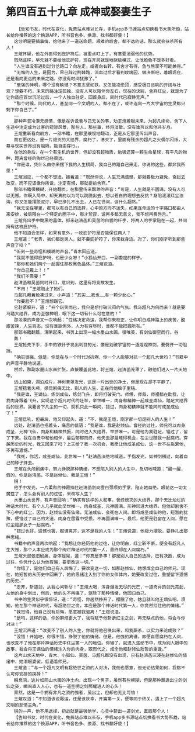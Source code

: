 # 第四百五十九章 成神或娶妻生子
        【告知书友，时代在变化，免费站点难以长存，手机app多书源站点切换看书大势所趋，站长给你推荐的这个换源APP，听书音色多、换源、找书都好使！】
       这分明是要搞事情，给他来了一道送命题，艰难的取舍，都不选的话，那么就会抹杀所有人！
       王煊怀疑，他在外面得到庇护符后，被重点盯上了，有意要消弱他的优势。
       既然这样，早先就不要给他庇护符，现在开局就是地狱级模式，让他脸色不是多好看。
       “人生谁没有遇到过分岔路口？向左走，或者向右转，有舍才有得，鱼与熊掌不可能兼得。”
       “无悔的人生，是因为，早已踩过荆棘路，流血过后才看到玫瑰园，做决断吧，着眼现在，还是看向更远的未来之路，你没有时间犹豫了。”
       “至强的神明，哪个没有缺憾？不意志坚如铁，又怎能凌绝顶，感受极目远眺的开阔与壮观？想要不朽，未来的路注定孤独，没有人可以陪伴你左右。现在的诀别，舍弃红尘，就是为了让你适应百世沉沦过后，一个人独自驻足，回首身后，同时代已寂静无声。”
       “那个时候，同代的人，甚至同一个文明的人，都不在了，或许连同一片大宇宙的生灵都只剩下你自己了。”
       ……
       那种声音冷漠无感情，像是在诉说着与己无关的事，劝王煊着眼未来，为超凡续命，舍下人生途中注定成为过客的短暂风景，那些人，那些事，终将消散，没有谁可以和他共岁月。
       王煊重新看向前方，一部书籍，在那里缓慢地翻动，正是从它那里传出声音。
       而在更远处，是一片熄灭的大结界，腐朽了，溃灭了，里面有残余的超凡之火偶尔闪烁，大幕与现实世界没有阻隔，能自由穿行。。
       在他的身后，在一个有生机的世界，但却没有超物质，勉强还算一颗生命星球，有平凡的物种，距离曾经的绚烂已经很远。
       “你是谁，凭什么由你来摆下我的人生棋局，我自己的路自己来走，你说的这些，都非我所愿！”
       王煊回应，一个都不想选，接着道：“既然你说，人生充满遗憾，那就要极力避免，奋起去改变。而不应该像你所说，注定有憾，那就提前舍弃。”
       那部书籍很模糊，开始翻页，在那里传来飘渺的声音：“可是，人生就是不圆满，没有人可以无憾。你既入局中，却天真的以为可以跳脱出去，想以苍白的理想去反抗？身陷滚滚红尘浊海，你又怎能摆脱泥泞，早已挣扎不出去，人已在世间，谈什么超然。”
       “我无论在哪里，都可以有自己的选择，心中的方向不迷失，如果连命运的十字路口都由人来安排，被局限在一个特定的圈子中，那才荒谬，说再多都无意义，我不想再费唇舌。”
       王煊亮出手中黝黑的晶体，抓来赵清菡和吴茵的白皙的纤手，将两人的手掌贴在一起，共同持有这枚庇护符。
       他不知道会怎样，如果有意外，一枚庇护符是否能保住两人？
       王煊道：“老青，我们都是男人，就不要庇护符了，你来我身边。对了，你们刚才听到那些声音了吗？”
       “听到一些奇怪和模糊的声音。”青木回应道。
       “我就不值得庇护吗，也是少女呀！”小狐仙开口，一副委屈的样子。
       “那你和她们两个一起握住那枚黑色晶体。”王煊说道。
       “你自己戴上！！”
       “我们不需要！”
       赵清菡和吴茵同时开口，意识到，这里有将变故发生。
       “不用！”王煊阻止了她们。
       马超凡觍着脸凑过来，小声道：“其实……我也……有一颗少女心。”
       “你要脸不？”王煊想踹它。
       它赶紧躲开，道：“开个玩笑而已，我只是想打破沉闷的气氛。我马超凡为何而来？就是要马踏大结界，成为至强神明，眼下这一切有什么可在意的！”
       那淡漠的声音又一次响起：“性格决定命运，我帮你来校正，让你明白成神路上的疾苦，酸甜苦辣，人生百态，没有谁能例外，人力有穷尽时，谁都不能把握所有。”
       那部书籍翻篇，清晰起来，书页上出现一幅水墨山水画，很唯美，有剑仙御空而行。谷
       轰！
       王煊抢先下手，手中的铁钎子发出刺目的光，像是划破宇宙的一道煌煌神剑，要劈开一切阻挡。
       “确实很强，但是，你是在与一个时代对抗啊，你一个人能够对抗一个超凡大世吗？”书籍中的声音平静地说道。
       然后，那副水墨山水画扩张，直接覆盖此地，将王煊、赵清菡笼罩了，融他们进入一片天地中。
       远山如黛，湖泊成片，神树青翠发光，这是一片出世的净土，但是现在却不平静了。
       王煊捂着头颅，感觉剧痛无比，别人的人生，正在向他脑子里钻。
       “我是谁，王谪仙，练剑成仙，练剑飞升，即将打破天门。师傅，师叔，师祖都在助我，让我肉身跟着飞升，实现这个超凡时代的壮举，举世唯一，肉身和精神一起成圣成仙，踏足大结界后的世界。我要舍下凡尘的一切，契机只此一瞬间，错过，肉身和精神就不能同时成圣成仙了！”
       王煊低吼，但最后，他又仰起头，道：“不，我是王煊，刚才那一切是别人的人生！”
       远处，赵清菡也捂着头，痛苦的低语：“我是谁，我是赵倾仙。曾经的过往，师兄可以肉身成圣，元神飞仙，肉身和精神共振，同时进入大结界，举世唯一。可是他为我驻足，错过了，留了下来。我在自责中和他相伴，最后郁郁而终，他失去那最难得机会，在尘世随我一起腐朽。穿越历史的时光，我又回来了吗？上天给了我一次机会，我愿让他成圣成仙，这一世不在拖累他，不再有遗憾。”
       “我死，你活，成圣成仙，此世唯一！”赵清菡决绝地喊道，手指发光，如神剑横过，向着自己的脖子抹去。
       王煊在头颅剧痛中，努力挣脱那种情绪，不想陷入别人的人生中，急切地喊道：“醒一醒，假的，你是赵清菡，不是赵倾仙，我是王煊！”
       锵！
       他手中发光，一片柔和的神霞挡住赵清菡划向雪白颈项的手掌，阻止她自绝。眼前这一切太魔性了，怎么会有别人的过往，来改写人生？
       水墨山水世界，有声音回响：“确实有这样的人和事。曾经熄灭的大结界，那个无比灿烂的神话大时代，有个人几乎就此举世唯一，肉身成圣，元神圆满，形神同进大结界。但他却割舍不下心中的红尘，因为，赵倾仙没有仙缘，无法成仙，会死在人间。即将成圣成仙的他，短暂的犹豫，便错过了自己的大道，肉身在雷霆中受损，不再圆满唯一。最后，他更是驻留在人间，愿在红尘陪那女子一起腐朽。”
       “错过也好，遗憾也罢，都请离开，这不是我的人生！”王煊说道，他极力摆脱，要挣扎出那种思绪。
       书籍中的声音再次响起：“我想让你经历他的过往，让你明白，红尘斩不断，便会有超凡人生大憾，那个人本应成为那个绚烂神话时代的第一人，最终却在人间腐朽。”
       王煊头部依旧剧痛，身体摇晃，道：“你真是多事！那是别人自己的选择，已有决断，成为过往，你凭什么认为他有悔，要更改这一切。”
       “你错了，是他们自己有人后悔了，要改变这一切，如那赵倾仙，她想成全自己的师兄。现在，她短暂的从历史中回来了，她的思绪注入到了你的女伴体内，她要改变过往，重塑留下遗憾的历史。”
       “走开，斩道剑，从我心间斩尽！”王煊大喝，浑身爆发无尽的光芒，一道奇异的剑光亮起，从他的身中划出，然后，他的头不再痛了，驱除了那种情绪，他回归自己。
       书中的生灵似乎很惊讶，道：“奇怪，你居然挣开了，摆脱了他，姑且就叫他王谪仙吧。须知，他在那个神话时代，有超绝世之资，本应是那个神话时代第一人，你竟然扛住他的情绪。”
       “我觉得，他自己没有后悔，愿意被我驱离！”王煊说道。
       “是吗，这样的话，你的麻烦更大了，我将赋予他斩断红尘之剑，再无缺点的他，将会与你对决！”
       王煊沉声道：“改变不了别人的人生，你就将他召唤出来，和我厮杀，以实力来论成败？”
       “没错！开始吧，你很不错，挣脱了他的情绪。但是，他强的离谱，即便自愿腐朽在人间，也改变不了他在那片神话历史中红尘第一人的地位。你输了，就进入这部书中，成为别人眼中的故事，我会将王谪仙的情绪注入你的肉身，取而代之，成全他和赵倾仙短暂的重逢。”
       这片山水天地中，青木、小狐仙、吴茵、马超凡都没有出现，只有赵清菡沉浸在赵倾仙的情绪中，她泪眼婆娑，低语着师兄。
       王煊道：“与一个超凡文明有超绝世之资的人对决，我倒也愿意，但无论结果如何，我都不认可你安排的抉择！”
       瞬息间，这片如同山水画的净土内，出现一个男子，虽然有些模糊，但是那种飘逸出尘的剑仙之姿，瞬间直入人心，也有一道空明之剑照耀进人的心头！
       果然，这是一个拥有非凡之资的强者，虽出尘，但却也无比可怕！
       王煊叹道：“不知道该说霉运，还是该庆幸，开篇第一关，便等同于终关，遇上了一个超凡文明的悲情主角。”
       锵的一声，他不用选择，初战就是最强绝学，心灵中斩出一道剑光，直取那个人！
       【告知书友，时代在变化，免费站点难以长存，手机app多书源站点切换看书大势所趋，站长给你推荐的这个换源APP，听书音色多、换源、找书都好使！】